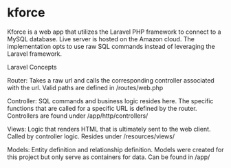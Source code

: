 # kforce
Kforce is a web app that utilizes the Laravel PHP framework to connect to a MySQL database.
Live server is hosted on the Amazon cloud.
The implementation opts to use raw SQL commands instead of leveraging the Laravel framework.


Laravel Concepts

Router:
Takes a raw url and calls the corresponding controller associated with the url. Valid paths are defined in /routes/web.php

Controller:
SQL commands and business logic resides here. The specific functions that are called for a specific URL is defined by the router. Controllers are found under /app/http/controllers/

Views:
Logic that renders HTML that is ultimately sent to the web client. Called by controller logic. Resides under /resources/views/

Models:
Entity definition and relationship definition. Models were created for this project but only serve as containers for data. Can be found in /app/

